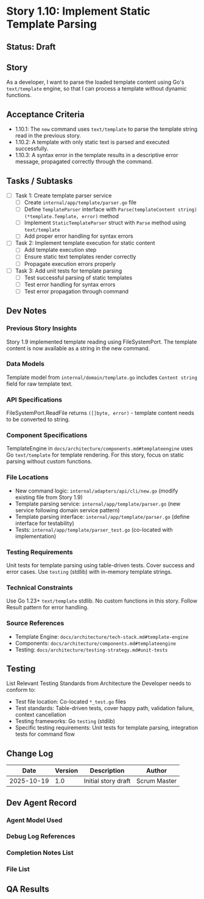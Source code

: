 # Story 1.10: Implement Static Template Parsing

## Status: Draft

## Story

As a developer,
I want to parse the loaded template content using Go's `text/template` engine,
so that I can process a template without dynamic functions.

## Acceptance Criteria

- 1.10.1: The `new` command uses `text/template` to parse the template string read in the previous story.
- 1.10.2: A template with only static text is parsed and executed successfully.
- 1.10.3: A syntax error in the template results in a descriptive error message, propagated correctly through the command.

## Tasks / Subtasks

- [ ] Task 1: Create template parser service
  - [ ] Create `internal/app/template/parser.go` file
  - [ ] Define `TemplateParser` interface with `Parse(templateContent string) (*template.Template, error)` method
  - [ ] Implement `StaticTemplateParser` struct with `Parse` method using `text/template`
  - [ ] Add proper error handling for syntax errors
- [ ] Task 2: Implement template execution for static content
  - [ ] Add template execution step
  - [ ] Ensure static text templates render correctly
  - [ ] Propagate execution errors properly
- [ ] Task 3: Add unit tests for template parsing
  - [ ] Test successful parsing of static templates
  - [ ] Test error handling for syntax errors
  - [ ] Test error propagation through command

## Dev Notes

### Previous Story Insights

Story 1.9 implemented template reading using FileSystemPort. The template content is now available as a string in the new command.

### Data Models

Template model from `internal/domain/template.go` includes `Content string` field for raw template text.

### API Specifications

FileSystemPort.ReadFile returns `([]byte, error)` - template content needs to be converted to string.

### Component Specifications

TemplateEngine in `docs/architecture/components.md#templateengine` uses Go `text/template` for template rendering. For this story, focus on static parsing without custom functions.

### File Locations

- New command logic: `internal/adapters/api/cli/new.go` (modify existing file from Story 1.9)
- Template parsing service: `internal/app/template/parser.go` (new service following domain service pattern)
- Template parsing interface: `internal/app/template/parser.go` (define interface for testability)
- Tests: `internal/app/template/parser_test.go` (co-located with implementation)

### Testing Requirements

Unit tests for template parsing using table-driven tests. Cover success and error cases. Use `testing` (stdlib) with in-memory template strings.

### Technical Constraints

Use Go 1.23+ `text/template` stdlib. No custom functions in this story. Follow Result pattern for error handling.

### Source References

- Template Engine: `docs/architecture/tech-stack.md#template-engine`
- Components: `docs/architecture/components.md#templateengine`
- Testing: `docs/architecture/testing-strategy.md#unit-tests`

## Testing

List Relevant Testing Standards from Architecture the Developer needs to conform to:

- Test file location: Co-located `*_test.go` files
- Test standards: Table-driven tests, cover happy path, validation failure, context cancellation
- Testing frameworks: Go `testing` (stdlib)
- Specific testing requirements: Unit tests for template parsing, integration tests for command flow

## Change Log

| Date       | Version | Description          | Author      |
| ---------- | ------- | -------------------- | ----------- |
| 2025-10-19 | 1.0     | Initial story draft  | Scrum Master |

## Dev Agent Record

### Agent Model Used

### Debug Log References

### Completion Notes List

### File List

## QA Results